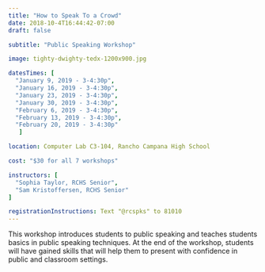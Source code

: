 ```yaml
---
title: "How to Speak To a Crowd"
date: 2018-10-4T16:44:42-07:00
draft: false

subtitle: "Public Speaking Workshop"

image: tighty-dwighty-tedx-1200x900.jpg

datesTimes: [ 
  "January 9, 2019 - 3-4:30p",
  "January 16, 2019 - 3-4:30p",
  "January 23, 2019 - 3-4:30p",
  "January 30, 2019 - 3-4:30p",
  "February 6, 2019 - 3-4:30p",
  "February 13, 2019 - 3-4:30p",
  "February 20, 2019 - 3-4:30p"
   ]

location: Computer Lab C3-104, Rancho Campana High School

cost: "$30 for all 7 workshops"

instructors: [
  "Sophia Taylor, RCHS Senior",
  "Sam Kristoffersen, RCHS Senior"
]   

registrationInstructions: Text "@rcspks" to 81010
---
```


This workshop introduces students to public speaking and teaches students basics in public speaking techniques. At the end of the workshop, students will have gained skills that will help them to present with confidence in public and classroom settings.
